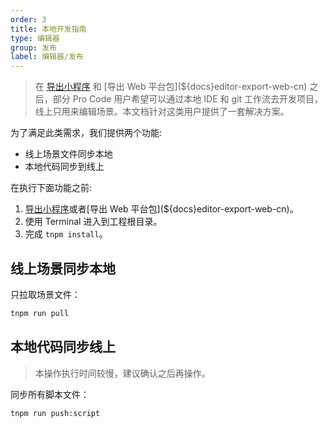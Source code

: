 ```yaml
---
order: 3
title: 本地开发指南
type: 编辑器
group: 发布
label: 编辑器/发布
---
```


> 在 [导出小程序](${docs}editor-export-minprogram-cn) 和 [导出 Web 平台包](${docs}editor-export-web-cn) 之后，部分 Pro Code 用户希望可以通过本地 IDE 和 git 工作流去开发项目，线上只用来编辑场景。本文档针对这类用户提供了一套解决方案。

为了满足此类需求，我们提供两个功能:

- 线上场景文件同步本地
- 本地代码同步到线上

在执行下面功能之前:

1. [导出小程序](${docs}editor-export-minprogram-cn)或者[导出 Web 平台包](${docs}editor-export-web-cn)。
2. 使用 Terminal 进入到工程根目录。
3. 完成 `tnpm install`。

## 线上场景同步本地

只拉取场景文件：

```bash
tnpm run pull
```

## 本地代码同步线上

> 本操作执行时间较慢，建议确认之后再操作。

同步所有脚本文件：

```bash
tnpm run push:script
```
